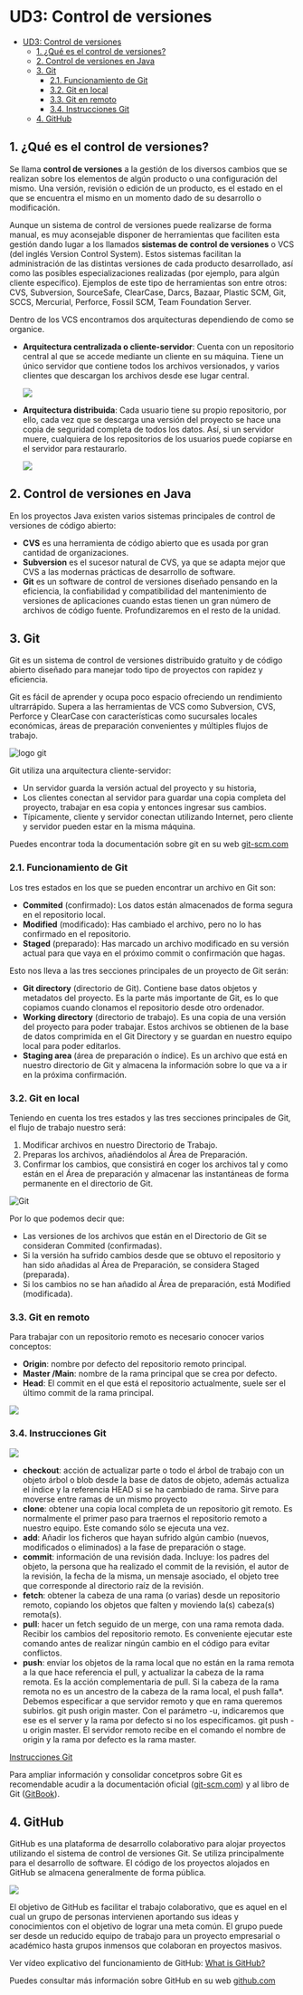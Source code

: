 # UD3: Control de versiones

- [UD3: Control de versiones](#ud3-control-de-versiones)
  - [1. ¿Qué es el control de versiones?](#1-qué-es-el-control-de-versiones)
  - [2. Control de versiones en Java](#2-control-de-versiones-en-java)
  - [3. Git](#3-git)
    - [2.1. Funcionamiento de Git](#21-funcionamiento-de-git)
    - [3.2. Git en local](#32-git-en-local)
    - [3.3. Git en remoto](#33-git-en-remoto)
    - [3.4. Instrucciones Git](#34-instrucciones-git)
  - [4. GitHub](#4-github)

## 1. ¿Qué es el control de versiones?
Se llama __control de versiones__ a la gestión de los diversos cambios que se realizan sobre los elementos de algún producto o una configuración del mismo. Una versión, revisión o edición de un producto, es el estado en el que se encuentra el mismo en un momento dado de su desarrollo o modificación.

Aunque un sistema de control de versiones puede realizarse de forma manual, es muy aconsejable disponer de herramientas que faciliten esta gestión dando lugar a los llamados __sistemas de control de versiones__ o VCS (del inglés Version Control System). Estos sistemas facilitan la administración de las distintas versiones de cada producto desarrollado, así como las posibles especializaciones realizadas (por ejemplo, para algún cliente específico). Ejemplos de este tipo de herramientas son entre otros: CVS, Subversion, SourceSafe, ClearCase, Darcs, Bazaar, Plastic SCM, Git, SCCS, Mercurial, Perforce, Fossil SCM, Team Foundation Server.

Dentro de los VCS encontramos dos arquitecturas dependiendo de como se organice.
- __Arquitectura centralizada o cliente-servidor__: Cuenta con un repositorio central al que se accede mediante un cliente en su máquina. Tiene un único servidor que contiene todos los archivos versionados, y varios clientes que descargan los archivos desde ese lugar central.

    ![](img/arquitectura_centralizada.jpg)

- __Arquitectura distribuida__: Cada usuario tiene su propio repositorio, por ello, cada vez que se descarga una versión del proyecto se hace una copia de seguridad completa de todos los datos. 
Así, si un servidor muere, cualquiera de los repositorios de los usuarios puede copiarse en el servidor para restaurarlo.
    
    ![](img/arquitectura_distribuida.jpg)

## 2. Control de versiones en Java
En los proyectos Java existen varios sistemas principales de control de versiones de código abierto:
- __CVS__ es una herramienta de código abierto que es usada por gran cantidad de organizaciones. 
- __Subversion__ es el sucesor natural de CVS, ya que se adapta mejor que CVS a las modernas prácticas de desarrollo de software. 
- __Git__ es un software de control de versiones diseñado pensando en la eficiencia, la confiabilidad y compatibilidad del mantenimiento de versiones de aplicaciones cuando estas tienen un gran número de archivos de código fuente. Profundizaremos en el resto de la unidad.

## 3. Git
Git es un sistema de control de versiones distribuido gratuito y de código abierto diseñado para manejar todo tipo de proyectos con rapidez y eficiencia.

Git es fácil de aprender y ocupa poco espacio ofreciendo un rendimiento ultrarrápido. Supera a las herramientas de VCS como Subversion, CVS, Perforce y ClearCase con características como sucursales locales económicas, áreas de preparación convenientes y múltiples flujos de trabajo.

![logo git](https://upload.wikimedia.org/wikipedia/commons/thumb/e/e0/Git-logo.svg/1024px-Git-logo.svg.png)

Git utiliza una arquitectura cliente-servidor: 
- Un servidor guarda la versión actual del proyecto y su historia, 
- Los clientes conectan al servidor para guardar una copia completa del proyecto, trabajar en esa copia y entonces ingresar sus cambios. 
- Típicamente, cliente y servidor conectan utilizando Internet, pero cliente y servidor pueden estar en la misma máquina. 

Puedes encontrar toda la documentación sobre git en su web [git-scm.com](https://git-scm.com/)

### 2.1. Funcionamiento de Git
Los tres estados en los que se pueden encontrar un archivo en Git son:
- __Commited__ (confirmado): Los datos están almacenados de forma segura en el repositorio local.
- __Modified__ (modificado): Has cambiado el archivo, pero no lo has confirmado en el repositorio.
- __Staged__ (preparado): Has marcado un archivo modificado en su versión actual para que vaya en el próximo commit o confirmación que hagas.

Esto nos lleva a las tres secciones principales de un proyecto de Git serán:
- __Git directory__ (directorio de Git). Contiene base datos objetos y metadatos del proyecto. Es la parte más importante de Git, es lo que copiamos cuando clonamos el repositorio desde otro ordenador.
- __Working directory__ (directorio de trabajo). Es una copia de una versión del proyecto para poder trabajar. Estos archivos se obtienen de la base de datos comprimida en el Git Directory y se guardan en nuestro equipo local para poder editarlos.
- __Staging area__ (área de preparación o índice). Es un archivo que está en nuestro directorio de Git y almacena la información sobre lo que va a ir en la próxima confirmación. 

### 3.2. Git en local
Teniendo en cuenta los tres estados y las tres secciones principales de Git, el flujo de trabajo nuestro será:

1)	Modificar archivos en nuestro Directorio de Trabajo.
2)	Preparas los archivos, añadiéndolos al Área de Preparación.
3)	Confirmar los cambios, que consistirá en coger los archivos tal y como están en el Área de preparación y almacenar las instantáneas de forma permanente en el directorio de Git.

![Git](img/git1.png)

Por lo que podemos decir que:
- Las versiones de los archivos que están en el Directorio de Git se consideran Commited (confirmadas).
- Si la versión ha sufrido cambios desde que se obtuvo el repositorio y han sido añadidas al Área de Preparación, se considera Staged (preparada).
- Si los cambios no se han añadido al Área de preparación, está Modified (modificada).

### 3.3. Git en remoto

Para trabajar con un repositorio remoto es necesario conocer varios conceptos:
- __Origin__: nombre por defecto del repositorio remoto principal.
- __Master /Main__: nombre de la rama principal que se crea por defecto.
- __Head__: El commit en el que está el repositorio actualmente, suele ser el último commit de la rama principal.

![](img/git_remoto.jpg)

### 3.4. Instrucciones Git

![](img/git.png)

- __checkout__: acción de actualizar parte o todo el árbol de trabajo con un objeto árbol o blob desde la base de datos de objeto, además actualiza el índice y la referencia HEAD si se ha cambiado de rama. Sirve para moverse entre ramas de un mismo proyecto
- __clone__: obtener una copia local completa de un repositorio git remoto.  Es normalmente el primer paso para traernos el repositorio remoto a nuestro equipo. Este comando sólo se ejecuta una vez.
- __add__: Añadir los ficheros que hayan sufrido algún cambio (nuevos, modificados o eliminados) a la fase de preparación o stage.
- __commit__: información de una revisión dada. Incluye: los padres del objeto, la persona que ha realizado el commit de la revisión, el autor de la revisión, la fecha de la misma, un mensaje asociado, el objeto tree que corresponde al directorio raíz de la revisión.
- __fetch__: obtener la cabeza de una rama (o varias) desde un repositorio remoto, copiando los objetos que falten y moviendo la(s) cabeza(s) remota(s).
- __pull__: hacer un fetch seguido de un merge, con una rama remota dada. Recibir los cambios del repositorio remoto. Es conveniente ejecutar este comando antes de realizar ningún cambio en el código para evitar conflictos.
- __push__: enviar los objetos de la rama local que no están en la rama remota a la que hace referencia el pull, y actualizar la cabeza de la rama remota. Es la acción complementaria de pull. Si la cabeza de la rama remota no es un ancestro de la cabeza de la rama local, el push falla*. Debemos especificar a que servidor remoto y que en rama queremos subirlos. git push origin master. Con el parámetro -u, indicaremos que ese es el server y la rama por defecto si no los especificamos. git push -u origin master. El servidor remoto recibe en el comando el nombre de origin y la rama por defecto es la rama master.

[Instrucciones Git](instruccionesGit.md)

Para ampliar información y consolidar concetpros sobre Git es recomendable acudir a la documentación oficial ([git-scm.com](https://git-scm.com/)) y al libro de Git ([GitBook](https://git-scm.com/book/es/v2)).

## 4. GitHub
GitHub es una plataforma de desarrollo colaborativo para alojar proyectos utilizando el sistema de control de versiones Git. Se utiliza principalmente para el desarrollo de software. El código de los proyectos alojados en GitHub se almacena generalmente de forma pública.

![](img/GitHub.png)

El objetivo de GitHub es facilitar el trabajo colaborativo, que es aquel en el cual un grupo de personas intervienen aportando sus ideas y conocimientos con el objetivo de lograr una meta común.
El grupo puede ser desde un reducido equipo de trabajo para un proyecto empresarial o académico hasta grupos inmensos que colaboran en proyectos masivos.

Ver vídeo explicativo del funcionamiento de GitHub: [What is GitHub?](https://www.youtube.com/watch?v=w3jLJU7DT5E)

Puedes consultar más información sobre GitHub en su web [github.com](https://github.com/)


